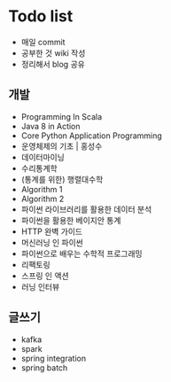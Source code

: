 # Todo list

- 매일 commit
- 공부한 것 wiki 작성
- 정리해서 blog 공유

## 개발
- Programming In Scala
- Java 8 in Action
- Core Python Application Programming
- 운영체제의 기초 | 홍성수
- 데이터마이닝
- 수리통계학
- (통계를 위한) 행렬대수학
- Algorithm 1
- Algorithm 2
- 파이썬 라이브러리를 활용한 데이터 분석
- 파이썬을 활용한 베이지안 통계
- HTTP 완벽 가이드
- 머신러닝 인 파이썬
- 파이썬으로 배우는 수학적 프로그래밍
- 리팩토링
- 스프링 인 액션
- 러닝 인터뷰

## 글쓰기
- kafka
- spark
- spring integration
- spring batch

